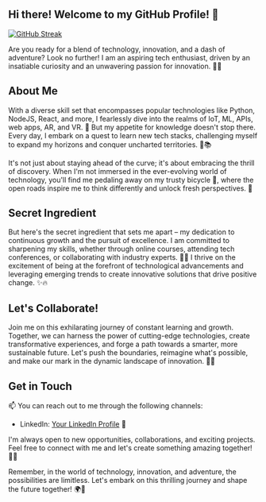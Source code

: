 ## Hi there! Welcome to my GitHub Profile! 👋

[![GitHub Streak](http://github-readme-streak-stats.herokuapp.com?user=captraj&theme=dark&background=000000)](https://git.io/streak-stats)

Are you ready for a blend of technology, innovation, and a dash of adventure? Look no further! I am an aspiring tech enthusiast, driven by an insatiable curiosity and an unwavering passion for innovation. 🚀💡

## About Me
With a diverse skill set that encompasses popular technologies like Python, NodeJS, React, and more, I fearlessly dive into the realms of IoT, ML, APIs, web apps, AR, and VR. 🌟 But my appetite for knowledge doesn't stop there. Every day, I embark on a quest to learn new tech stacks, challenging myself to expand my horizons and conquer uncharted territories. 🚀📚

It's not just about staying ahead of the curve; it's about embracing the thrill of discovery. When I'm not immersed in the ever-evolving world of technology, you'll find me pedaling away on my trusty bicycle 🚴, where the open roads inspire me to think differently and unlock fresh perspectives. 🌈

## Secret Ingredient
But here's the secret ingredient that sets me apart – my dedication to continuous growth and the pursuit of excellence. I am committed to sharpening my skills, whether through online courses, attending tech conferences, or collaborating with industry experts. 🌱🚀 I thrive on the excitement of being at the forefront of technological advancements and leveraging emerging trends to create innovative solutions that drive positive change. ✨🔥

## Let's Collaborate!
Join me on this exhilarating journey of constant learning and growth. Together, we can harness the power of cutting-edge technologies, create transformative experiences, and forge a path towards a smarter, more sustainable future. Let's push the boundaries, reimagine what's possible, and make our mark in the dynamic landscape of innovation. 🚀💪

## Get in Touch
📫 You can reach out to me through the following channels:
- LinkedIn: [Your LinkedIn Profile](https://www.linkedin.com/in/biswaraj-choudhury/) 💼

I'm always open to new opportunities, collaborations, and exciting projects. Feel free to connect with me and let's create something amazing together! 🤝🌟

Remember, in the world of technology, innovation, and adventure, the possibilities are limitless. Let's embark on this thrilling journey and shape the future together! 🌍🚀

